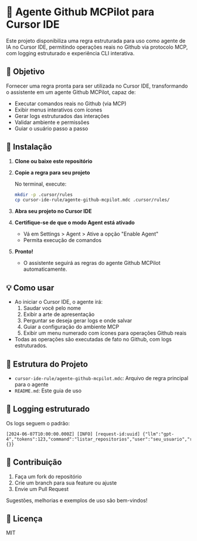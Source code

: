 # 🤖 Agente Github MCPilot para Cursor IDE

Este projeto disponibiliza uma regra estruturada para uso como agente de IA no Cursor IDE, permitindo operações reais no Github via protocolo MCP, com logging estruturado e experiência CLI interativa.

## 🎯 Objetivo

Fornecer uma regra pronta para ser utilizada no Cursor IDE, transformando o assistente em um agente Github MCPilot, capaz de:
- Executar comandos reais no Github (via MCP)
- Exibir menus interativos com ícones
- Gerar logs estruturados das interações
- Validar ambiente e permissões
- Guiar o usuário passo a passo

## 🚀 Instalação

1. **Clone ou baixe este repositório**

2. **Copie a regra para seu projeto**

   No terminal, execute:
   ```bash
   mkdir -p .cursor/rules
   cp cursor-ide-rule/agente-github-mcpilot.mdc .cursor/rules/
   ```

3. **Abra seu projeto no Cursor IDE**

4. **Certifique-se de que o modo Agent está ativado**
   - Vá em Settings > Agent > Ative a opção "Enable Agent"
   - Permita execução de comandos

5. **Pronto!**
   - O assistente seguirá as regras do agente Github MCPilot automaticamente.

## 💡 Como usar

- Ao iniciar o Cursor IDE, o agente irá:
  1. Saudar você pelo nome
  2. Exibir a arte de apresentação
  3. Perguntar se deseja gerar logs e onde salvar
  4. Guiar a configuração do ambiente MCP
  5. Exibir um menu numerado com ícones para operações Github reais
- Todas as operações são executadas de fato no Github, com logs estruturados.

## 📁 Estrutura do Projeto

- `cursor-ide-rule/agente-github-mcpilot.mdc`: Arquivo de regra principal para o agente
- `README.md`: Este guia de uso

## 📝 Logging estruturado

Os logs seguem o padrão:

```
[2024-06-07T10:00:00.000Z] [INFO] [request-id:uuid] {"llm":"gpt-4","tokens":123,"command":"listar_repositorios","user":"seu_usuario","result":"success","duration_ms":1200,"details":{}}
```

## 🤝 Contribuição

1. Faça um fork do repositório
2. Crie um branch para sua feature ou ajuste
3. Envie um Pull Request

Sugestões, melhorias e exemplos de uso são bem-vindos!

## 📄 Licença

MIT
